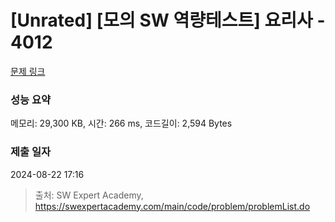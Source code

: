 # [Unrated] [모의 SW 역량테스트] 요리사 - 4012 

[문제 링크](https://swexpertacademy.com/main/code/problem/problemDetail.do?contestProbId=AWIeUtVakTMDFAVH) 

### 성능 요약

메모리: 29,300 KB, 시간: 266 ms, 코드길이: 2,594 Bytes

### 제출 일자

2024-08-22 17:16



> 출처: SW Expert Academy, https://swexpertacademy.com/main/code/problem/problemList.do